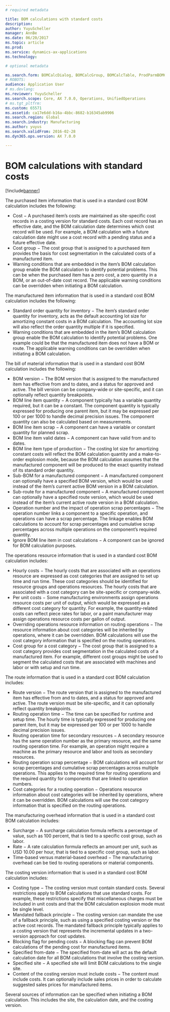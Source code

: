 ```yaml
---
# required metadata

title: BOM calculations with standard costs
description: 
author: YuyuScheller
manager: AnnBe
ms.date: 06/20/2017
ms.topic: article
ms.prod: 
ms.service: dynamics-ax-applications
ms.technology: 

# optional metadata

ms.search.form: BOMCalcDialog, BOMCalcGroup, BOMCalcTable, ProdParmBOMCalc
# ROBOTS: 
audience: Application User
# ms.devlang: 
ms.reviewer: YuyuScheller
ms.search.scope: Core, AX 7.0.0, Operations, UnifiedOperations
# ms.tgt_pltfrm: 
ms.custom: 65571
ms.assetid: ca17e6dd-b16a-4bbc-8682-b16345ab9906
ms.search.region: Global
ms.search.industry: Manufacturing
ms.author: yuyus
ms.search.validFrom: 2016-02-28
ms.dyn365.ops.version: AX 7.0.0

---
```


# BOM calculations with standard costs

[!include[banner](../includes/banner.md)]




The purchased item information that is used in a standard cost BOM calculation includes the following:
-   Cost − A purchased item’s costs are maintained as site-specific cost records in a costing version for standard costs. Each cost record has an effective date, and the BOM calculation date determines which cost record will be used. For example, a BOM calculation with a future calculation date might use a cost record with a pending status and a future effective date.
-   Cost group − The cost group that is assigned to a purchased item provides the basis for cost segmentation in the calculated costs of a manufactured item.
-   Warning conditions that are embedded in the item’s BOM calculation group enable the BOM calculation to identify potential problems. This can be when the purchased item has a zero cost, a zero quantity in a BOM, or an out-of-date cost record. The applicable warning conditions can be overridden when initiating a BOM calculation.

The manufactured item information that is used in a standard cost BOM calculation includes the following:
-   Standard order quantity for inventory − The item’s standard order quantity for inventory, acts as the default accounting lot size for amortizing constant costs in a BOM calculation. The accounting lot size will also reflect the order quantity multiple if it is specified.
-   Warning conditions that are embedded in the item’s BOM calculation group enable the BOM calculation to identify potential problems. One example could be that the manufactured item does not have a BOM or route. The applicable warning conditions can be overridden when initiating a BOM calculation.

The bill of material information that is used in a standard cost BOM calculation includes the following:
-   BOM version − The BOM version that is assigned to the manufactured item has effective from and to dates, and a status for approved and active. The bill version can be company-wide or site-specific, and it can optionally reflect quantity breakpoints.
-   BOM line item quantity − A component typically has a variable quantity required, but it can be a constant. The component quantity is typically expressed for producing one parent item, but it may be expressed per 100 or per 1000 to handle decimal precision issues. The component quantity can also be calculated based on measurements.
-   BOM line item scrap − A component can have a variable or constant quantity for planned scrap.
-   BOM line item valid dates − A component can have valid from and to dates.
-   BOM line item type of production − The costing lot size for amortizing constant costs will reflect the BOM calculation quantity and a make-to-order explosion mode, because the BOM calculation assumes that the manufactured component will be produced to the exact quantity instead of its standard order quantity.
-   Sub-BOM for a manufactured component − A manufactured component can optionally have a specified BOM version, which would be used instead of the item’s current active BOM version in a BOM calculation.
-   Sub-route for a manufactured component − A manufactured component can optionally have a specified route version, which would be used instead of the item’s current active route version in a BOM calculation.
-   Operation number and the impact of operation scrap percentages − The operation number links a component to a specific operation, and operations can have a scrap percentage. The linkage enables BOM calculations to account for scrap percentages and cumulative scrap percentages across multiple operations on the component’s required quantity.
-   Ignore BOM line item in cost calculations − A component can be ignored for BOM calculation purposes.

The operations resource information that is used in a standard cost BOM calculation includes:
-   Hourly costs − The hourly costs that are associated with an operations resource are expressed as cost categories that are assigned to set up time and run time. These cost categories should be identified for resource groups and operations resources. The hourly costs that are associated with a cost category can be site-specific or company-wide.
-   Per unit costs − Some manufacturing environments assign operations resource costs per unit of output, which would be expressed as a different cost category for quantity. For example, the quantity-related costs can reflect piece rates for labor, or a paint manufacturer may assign operations resource costs per gallon of output.
-   Overriding operations resource information on routing operations − The resource information about cost categories will be inherited by operations, where it can be overridden. BOM calculations will use the cost category information that is specified on the routing operations.
-   Cost group for a cost category − The cost group that is assigned to a cost category provides cost segmentation in the calculated costs of a manufactured item. For example, different cost groups might be used to segment the calculated costs that are associated with machines and labor or with setup and run time.

The route information that is used in a standard cost BOM calculation includes:
-   Route version − The route version that is assigned to the manufactured item has effective from and to dates, and a status for approved and active. The route version must be site-specific, and it can optionally reflect quantity breakpoints.
-   Routing operation time − The time can be specified for runtime and setup time. The hourly time is typically expressed for producing one parent item, but it may be expressed per 100 or per 1000 to handle decimal precision issues.
-   Routing operation time for secondary resources − A secondary resource has the same operation number as the primary resource, and the same routing operation time. For example, an operation might require a machine as the primary resource and labor and tools as secondary resources.
-   Routing operation scrap percentage − BOM calculations will account for scrap percentages and cumulative scrap percentages across multiple operations. This applies to the required time for routing operations and the required quantity for components that are linked to operation numbers.
-   Cost categories for a routing operation − Operations resource information about cost categories will be inherited by operations, where it can be overridden. BOM calculations will use the cost category information that is specified on the routing operations.

The manufacturing overhead information that is used in a standard cost BOM calculation includes:
-   Surcharge − A surcharge calculation formula reflects a percentage of value, such as 100 percent, that is tied to a specific cost group, such as labor.
-   Rate − A rate calculation formula reflects an amount per unit, such as USD 10.00 per hour, that is tied to a specific cost group, such as labor.
-   Time-based versus material-based overhead − The manufacturing overhead can be tied to routing operations or material components.

The costing version information that is used in a standard cost BOM calculation includes:
-   Costing type − The costing version must contain standard costs. Several restrictions apply to BOM calculations that use standard costs. For example, these restrictions specify that miscellaneous charges must be included in unit costs and that the BOM calculation explosion mode must be single level.
-   Mandated fallback principle − The costing version can mandate the use of a fallback principle, such as using a specified costing version or the active cost records. The mandated fallback principle typically applies to a costing version that represents the incremental updates in a two-version approach for cost updates.
-   Blocking flag for pending costs − A blocking flag can prevent BOM calculations of the pending cost for manufactured items.
-   Specified from-date − The specified from-date will act as the default calculation date for all BOM calculations that involve the costing version.
-   Specified site − A specified site will limit BOM calculations to the single site.
-   Content of the costing version must include costs − The content must include costs. It can optionally include sales prices in order to calculate suggested sales prices for manufactured items.

Several sources of information can be specified when initiating a BOM calculation. This includes the site, the calculation date, and the costing version.





